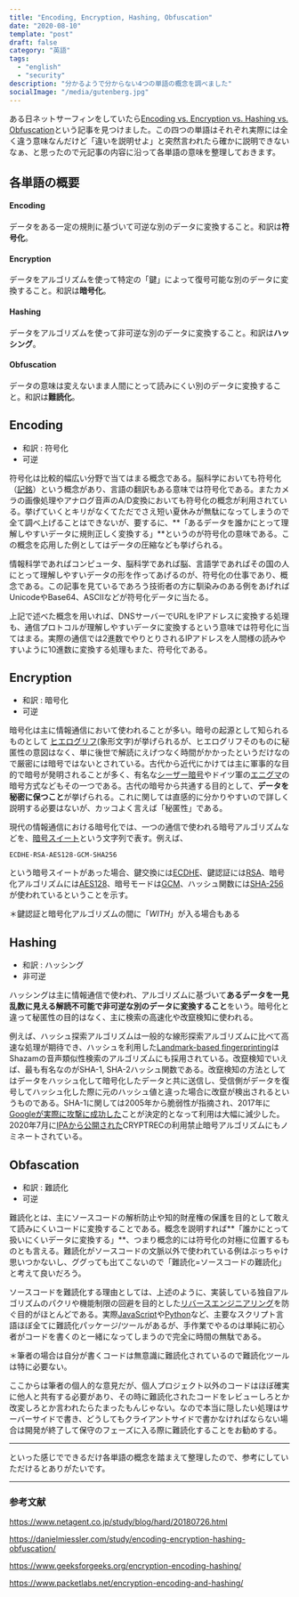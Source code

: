 ```yaml
---
title: "Encoding, Encryption, Hashing, Obfuscation"
date: "2020-08-10"
template: "post"
draft: false
category: "英語"
tags:
  - "english"
  - "security"
description: "分かるようで分からない4つの単語の概念を調べました"
socialImage: "/media/gutenberg.jpg"
---
```


ある日ネットサーフィンをしていたら[Encoding vs. Encryption vs. Hashing vs. Obfuscation](https://danielmiessler.com/study/encoding-encryption-hashing-obfuscation/)という記事を見つけました。この四つの単語はそれぞれ実際には全く違う意味なんだけど「違いを説明せよ」と突然言われたら確かに説明できないなぁ、と思ったので元記事の内容に沿って各単語の意味を整理しておきます。
## 各単語の概要
#### Encoding
データをある一定の規則に基づいて可逆な別のデータに変換すること。和訳は**符号化**。
#### Encryption
データをアルゴリズムを使って特定の「鍵」によって復号可能な別のデータに変換すること。和訳は**暗号化**。
#### Hashing
データをアルゴリズムを使って非可逆な別のデータに変換すること。和訳は**ハッシング**。
#### Obfuscation
データの意味は変えないまま人間にとって読みにくい別のデータに変換すること。和訳は**難読化**。

## Encoding
- 和訳 : 符号化
- 可逆

符号化は比較的幅広い分野で当てはまる概念である。脳科学においても符号化（[記銘](https://bsd.neuroinf.jp/wiki/%E7%AC%A6%E5%8F%B7%E5%8C%96)）という概念があり、言語の翻訳もある意味では符号化である。またカメラの画像処理やアナログ音声のA/D変換においても符号化の概念が利用されている。挙げていくとキリがなくてただでさえ短い夏休みが無駄になってしまうので全て調べ上げることはできないが、要するに、**「あるデータを誰かにとって理解しやすいデータに規則正しく変換する」**というのが符号化の意味である。この概念を応用した例としてはデータの圧縮なども挙げられる。

情報科学であればコンピュータ、脳科学であれば脳、言語学であればその国の人にとって理解しやすいデータの形を作ってあげるのが、符号化の仕事であり、概念である。この記事を見ているであろう技術者の方に馴染みのある例をあげればUnicodeやBase64、ASCIIなどが符号化データに当たる。

上記で述べた概念を用いれば、DNSサーバーでURLをIPアドレスに変換する処理も、通信プロトコルが理解しやすいデータに変換するという意味では符号化に当てはまる。実際の通信では2進数でやりとりされるIPアドレスを人間様の読みやすいように10進数に変換する処理もまた、符号化である。

## Encryption
- 和訳 : 暗号化
- 可逆

暗号化は主に情報通信において使われることが多い。暗号の起源として知られるものとして [ヒエログリフ](https://www.y-history.net/appendix/wh0101-048.html)(象形文字)が挙げられるが、ヒエログリフそのものに秘匿性の意図はなく、単に後世で解読にえげつなく時間がかかったというだけなので厳密には暗号ではないとされている。古代から近代にかけては主に軍事的な目的で暗号が発明されることが多く、有名な[シーザー暗号](https://persol-tech-s.co.jp/corporate/security/article.html?id=80)やドイツ軍の[エニグマ](http://www1.accsnet.ne.jp/~hoshos231/howtobreakENIGMA.html)の暗号方式などもその一つである。古代の暗号から共通する目的として、**データを秘密に保つこと**が挙げられる。これに関しては直感的に分かりやすいので詳しく説明する必要はないが、カッコよく言えば「秘匿性」である。

現代の情報通信における暗号化では、一つの通信で使われる暗号アルゴリズムなどを、[暗号スイート](https://developer.mozilla.org/ja/docs/Glossary/Cipher_suite)という文字列で表す。例えば、
```
ECDHE-RSA-AES128-GCM-SHA256
```
という暗号スイートがあった場合、鍵交換には[ECDHE](https://ja.wikipedia.org/wiki/%E6%A5%95%E5%86%86%E6%9B%B2%E7%B7%9A%E3%83%87%E3%82%A3%E3%83%95%E3%82%A3%E3%83%BC%E3%83%BB%E3%83%98%E3%83%AB%E3%83%9E%E3%83%B3%E9%8D%B5%E5%85%B1%E6%9C%89)、鍵認証には[RSA](http://e-words.jp/w/RSA.html)、暗号化アルゴリズムには[AES128](https://www.weblio.jp/content/AES-128)、暗号モードは[GCM](https://ja.wikipedia.org/wiki/Galois/Counter_Mode)、ハッシュ関数には[SHA-256](https://gaiax-blockchain.com/sha-256)が使われているということを示す。

＊鍵認証と暗号化アルゴリズムの間に「_WITH_」が入る場合もある

## Hashing
- 和訳 : ハッシング
- 非可逆

ハッシングは主に情報通信で使われ、アルゴリズムに基づいて**あるデータを一見乱数に見える解読不可能で非可逆な別のデータに変換すること**をいう。暗号化と違って秘匿性の目的はなく、主に検索の高速化や改竄検知に使われる。

例えば、ハッシュ探索アルゴリズムは一般的な線形探索アルゴリズムに比べて高速な処理が期待でき、ハッシュを利用した[Landmark-based fingerprinting](https://qiita.com/xiao_ming/items/2c4f3ef469f2948998ba)はShazamの音声類似性検索のアルゴリズムにも採用されている。改竄検知でいえば、最も有名なのがSHA-1, SHA-2ハッシュ関数である。改竄検知の方法としてはデータをハッシュ化して暗号化したデータと共に送信し、受信側がデータを復号してハッシュ化した際に元のハッシュ値と違った場合に改竄が検出されるというものである。SHA-1に関しては2005年から脆弱性が指摘され、2017年に[Googleが実際に攻撃に成功した](https://japan.zdnet.com/article/35097102/)ことが決定的となって利用は大幅に減少した。2020年7月に[IPAから公開された](https://twitter.com/IPAjp/status/1280336337732644864)CRYPTRECの利用禁止暗号アルゴリズムにもノミネートされている。

## Obfascation
- 和訳 : 難読化
- 可逆

難読化とは、主にソースコードの解析防止や知的財産権の保護を目的として敢えて読みにくいコードに変換することである。概念を説明すれば**「誰かにとって扱いにくいデータに変換する」**、つまり概念的には符号化の対極に位置するものとも言える。難読化がソースコードの文脈以外で使われている例はぶっちゃけ思いつかないし、ググっても出てこないので「難読化=ソースコードの難読化」と考えて良いだろう。
 
ソースコードを難読化する理由としては、上述のように、実装している独自アルゴリズムのパクリや機能制限の回避を目的とした[リバースエンジニアリング](https://www.atmarkit.co.jp/ait/articles/0401/01/news051.html)を防ぐ目的がほとんどである。実際[JavaScript](https://obfuscator.io/)や[Python](http://pyarmor.dashingsoft.com/)など、主要なスクリプト言語ほぼ全てに難読化パッケージ/ツールがあるが、手作業でやるのは単純に初心者がコードを書くのと一緒になってしまうので完全に時間の無駄である。

＊筆者の場合は自分が書くコードは無意識に難読化されているので難読化ツールは特に必要ない。

ここからは筆者の個人的な意見だが、個人プロジェクト以外のコードはほぼ確実に他人と共有する必要があり、その時に難読化されたコードをレビューしろとか改変しろとか言われたらたまったもんじゃない。なので本当に隠したい処理はサーバーサイドで書き、どうしてもクライアントサイドで書かなければならない場合は開発が終了して保守のフェーズに入る際に難読化することをお勧めする。

---

といった感じでできるだけ各単語の概念を踏まえて整理したので、参考にしていただけるとありがたいです。

---
### 参考文献
https://www.netagent.co.jp/study/blog/hard/20180726.html

https://danielmiessler.com/study/encoding-encryption-hashing-obfuscation/

https://www.geeksforgeeks.org/encryption-encoding-hashing/

https://www.packetlabs.net/encryption-encoding-and-hashing/
